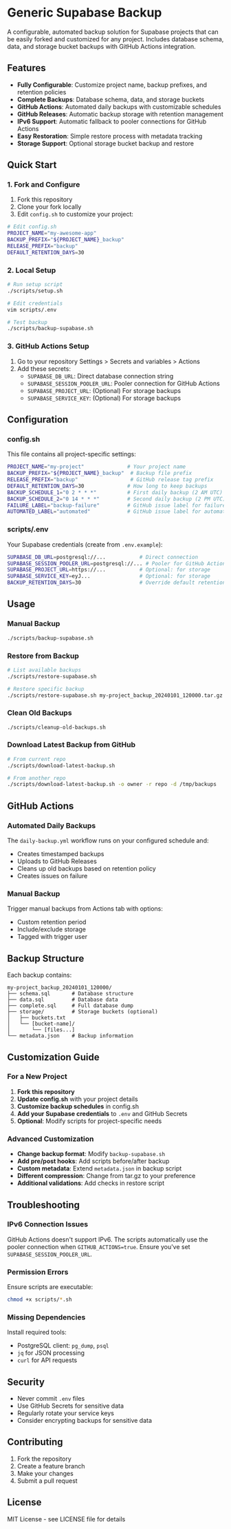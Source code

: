 # Generic Supabase Backup

A configurable, automated backup solution for Supabase projects that can be easily forked and customized for any project. Includes database schema, data, and storage bucket backups with GitHub Actions integration.

## Features

- **Fully Configurable**: Customize project name, backup prefixes, and retention policies
- **Complete Backups**: Database schema, data, and storage buckets
- **GitHub Actions**: Automated daily backups with customizable schedules
- **GitHub Releases**: Automatic backup storage with retention management
- **IPv6 Support**: Automatic fallback to pooler connections for GitHub Actions
- **Easy Restoration**: Simple restore process with metadata tracking
- **Storage Support**: Optional storage bucket backup and restore

## Quick Start

### 1. Fork and Configure

1. Fork this repository
2. Clone your fork locally
3. Edit `config.sh` to customize your project:

```bash
# Edit config.sh
PROJECT_NAME="my-awesome-app"
BACKUP_PREFIX="${PROJECT_NAME}_backup"
RELEASE_PREFIX="backup"
DEFAULT_RETENTION_DAYS=30
```

### 2. Local Setup

```bash
# Run setup script
./scripts/setup.sh

# Edit credentials
vim scripts/.env

# Test backup
./scripts/backup-supabase.sh
```

### 3. GitHub Actions Setup

1. Go to your repository Settings > Secrets and variables > Actions
2. Add these secrets:
   - `SUPABASE_DB_URL`: Direct database connection string
   - `SUPABASE_SESSION_POOLER_URL`: Pooler connection for GitHub Actions
   - `SUPABASE_PROJECT_URL`: (Optional) For storage backups
   - `SUPABASE_SERVICE_KEY`: (Optional) For storage backups

## Configuration

### config.sh

This file contains all project-specific settings:

```bash
PROJECT_NAME="my-project"              # Your project name
BACKUP_PREFIX="${PROJECT_NAME}_backup"  # Backup file prefix
RELEASE_PREFIX="backup"                 # GitHub release tag prefix
DEFAULT_RETENTION_DAYS=30              # How long to keep backups
BACKUP_SCHEDULE_1="0 2 * * *"          # First daily backup (2 AM UTC)
BACKUP_SCHEDULE_2="0 14 * * *"         # Second daily backup (2 PM UTC)
FAILURE_LABEL="backup-failure"         # GitHub issue label for failures
AUTOMATED_LABEL="automated"            # GitHub issue label for automation
```

### scripts/.env

Your Supabase credentials (create from `.env.example`):

```bash
SUPABASE_DB_URL=postgresql://...           # Direct connection
SUPABASE_SESSION_POOLER_URL=postgresql://... # Pooler for GitHub Actions
SUPABASE_PROJECT_URL=https://...           # Optional: for storage
SUPABASE_SERVICE_KEY=eyJ...                # Optional: for storage
BACKUP_RETENTION_DAYS=30                   # Override default retention
```

## Usage

### Manual Backup
```bash
./scripts/backup-supabase.sh
```

### Restore from Backup
```bash
# List available backups
./scripts/restore-supabase.sh

# Restore specific backup
./scripts/restore-supabase.sh my-project_backup_20240101_120000.tar.gz
```

### Clean Old Backups
```bash
./scripts/cleanup-old-backups.sh
```

### Download Latest Backup from GitHub
```bash
# From current repo
./scripts/download-latest-backup.sh

# From another repo
./scripts/download-latest-backup.sh -o owner -r repo -d /tmp/backups
```

## GitHub Actions

### Automated Daily Backups

The `daily-backup.yml` workflow runs on your configured schedule and:
- Creates timestamped backups
- Uploads to GitHub Releases
- Cleans up old backups based on retention policy
- Creates issues on failure

### Manual Backup

Trigger manual backups from Actions tab with options:
- Custom retention period
- Include/exclude storage
- Tagged with trigger user

## Backup Structure

Each backup contains:
```
my-project_backup_20240101_120000/
├── schema.sql       # Database structure
├── data.sql         # Database data
├── complete.sql     # Full database dump
├── storage/         # Storage buckets (optional)
│   ├── buckets.txt
│   └── [bucket-name]/
│       └── [files...]
└── metadata.json    # Backup information
```

## Customization Guide

### For a New Project

1. **Fork this repository**
2. **Update config.sh** with your project details
3. **Customize backup schedules** in config.sh
4. **Add your Supabase credentials** to `.env` and GitHub Secrets
5. **Optional**: Modify scripts for project-specific needs

### Advanced Customization

- **Change backup format**: Modify `backup-supabase.sh`
- **Add pre/post hooks**: Add scripts before/after backup
- **Custom metadata**: Extend `metadata.json` in backup script
- **Different compression**: Change from tar.gz to your preference
- **Additional validations**: Add checks in restore script

## Troubleshooting

### IPv6 Connection Issues

GitHub Actions doesn't support IPv6. The scripts automatically use the pooler connection when `GITHUB_ACTIONS=true`. Ensure you've set `SUPABASE_SESSION_POOLER_URL`.

### Permission Errors

Ensure scripts are executable:
```bash
chmod +x scripts/*.sh
```

### Missing Dependencies

Install required tools:
- PostgreSQL client: `pg_dump`, `psql`
- `jq` for JSON processing
- `curl` for API requests

## Security

- Never commit `.env` files
- Use GitHub Secrets for sensitive data
- Regularly rotate your service keys
- Consider encrypting backups for sensitive data

## Contributing

1. Fork the repository
2. Create a feature branch
3. Make your changes
4. Submit a pull request

## License

MIT License - see LICENSE file for details